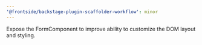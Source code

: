 ```yaml
---
'@frontside/backstage-plugin-scaffolder-workflow': minor
---
```


Expose the FormComponent to improve ability to customize the DOM layout and styling.
